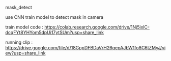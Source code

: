 mask_detect

use CNN train model to detect mask in camera

train model code : https://colab.research.google.com/drive/1Nj5ixlC-dcqFYt8YHYom5dpUi17ytSUm?usp=share_link

running clip : https://drive.google.com/file/d/18GppDFBDaVrH26qepAJbW1fo8C6tZMyJ/view?usp=share_link
